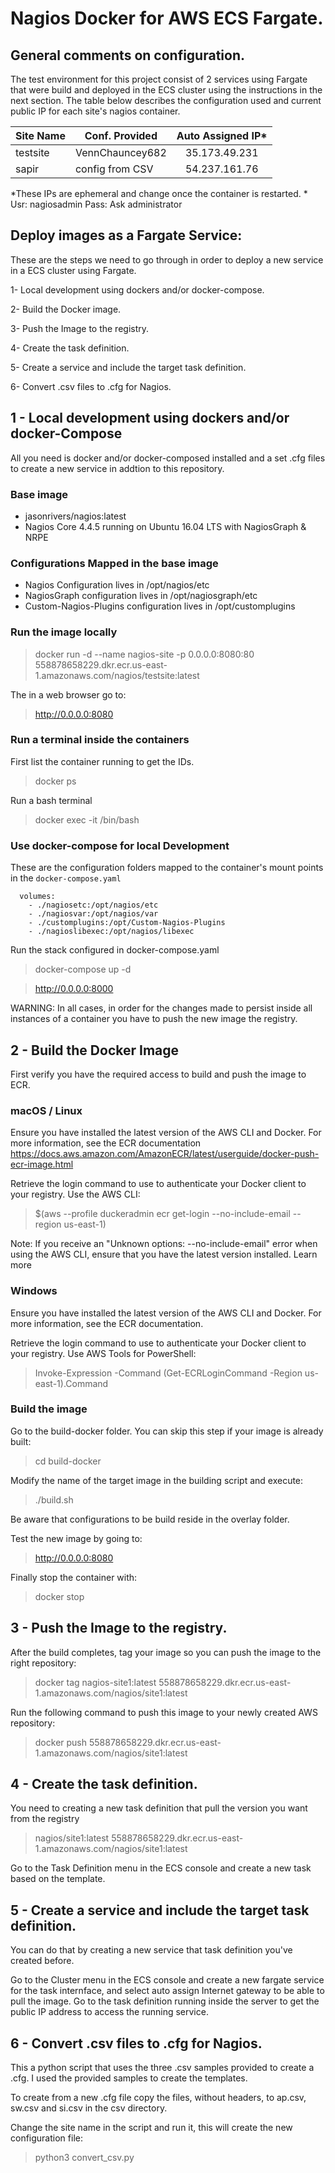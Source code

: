 # Nagios Docker for AWS ECS Fargate.

## General comments on configuration.

The test environment for this project consist of 2 services using Fargate that were build and deployed in the ECS cluster using the instructions in the next section. The table below describes the configuration used and current public IP for each site's nagios container.

| Site Name | Conf. Provided   | Auto Assigned IP* |
|-----------|------------------|:----------------:|
| testsite  | VennChauncey682  | 35.173.49.231 |
| sapir     | config from CSV  | 54.237.161.76 |

\*These IPs are ephemeral and change once the container is restarted.
\* Usr: nagiosadmin Pass: Ask administrator

## Deploy images as a Fargate Service:

These are the steps we need to go through in order to deploy a new service in a ECS cluster using Fargate.

1- Local development using dockers and/or docker-compose.

2- Build the Docker image.

3- Push the Image to the registry.

4- Create the task definition.

5- Create a service and include the target task definition.

6- Convert .csv files to .cfg for Nagios.

## 1 - Local development using dockers and/or docker-Compose

All you need is docker and/or docker-composed installed and a set .cfg files to create a new service in addtion to this repository.


### Base image

- jasonrivers/nagios:latest
- Nagios Core 4.4.5 running on Ubuntu 16.04 LTS with NagiosGraph & NRPE


### Configurations Mapped in the base image

- Nagios Configuration lives in /opt/nagios/etc
- NagiosGraph configuration lives in /opt/nagiosgraph/etc
- Custom-Nagios-Plugins configuration lives in /opt/customplugins



### Run the image locally


> docker run -d --name nagios-site -p 0.0.0.0:8080:80 558878658229.dkr.ecr.us-east-1.amazonaws.com/nagios/testsite:latest

The in a web browser go to:

> http://0.0.0.0:8080

### Run a terminal inside the containers

First list the container running to get the IDs.

> docker ps

Run a bash terminal

> docker exec -it <CONTAINER-ID> /bin/bash



### Use docker-compose for local Development

These are the configuration folders mapped to the container's mount points in the `docker-compose.yaml`


```
  volumes:
    - ./nagiosetc:/opt/nagios/etc
    - ./nagiosvar:/opt/nagios/var
    - ./customplugins:/opt/Custom-Nagios-Plugins
    - ./nagioslibexec:/opt/nagios/libexec

```

Run the stack configured in docker-compose.yaml

> docker-compose up -d

> http://0.0.0.0:8000


WARNING: In all cases, in order for the changes made to persist inside all instances of a container you have to push the new image the registry.


## 2 - Build the Docker Image

First verify you have the required access to build and push the image to ECR.

### macOS / Linux

Ensure you have installed the latest version of the AWS CLI and Docker. For more information, see the ECR documentation https://docs.aws.amazon.com/AmazonECR/latest/userguide/docker-push-ecr-image.html

  Retrieve the login command to use to authenticate your Docker client to your registry.
  Use the AWS CLI:

> $(aws --profile duckeradmin ecr get-login --no-include-email --region us-east-1)

Note: If you receive an "Unknown options: --no-include-email" error when using the AWS CLI, ensure that you have the latest version installed. Learn more


### Windows

Ensure you have installed the latest version of the AWS CLI and Docker. For more information, see the ECR documentation.

Retrieve the login command to use to authenticate your Docker client to your registry.
Use AWS Tools for PowerShell:

> Invoke-Expression -Command (Get-ECRLoginCommand -Region us-east-1).Command

### Build the image

Go to the build-docker folder. You can skip this step if your image is already built:

> cd build-docker

Modify the name of the target image in the building script and execute:

> ./build.sh

Be aware that configurations to be build reside in the overlay folder.  

Test the new image by going to:

> http://0.0.0.0:8080

Finally stop the container with:

> docker stop <CONTAINER-ID>

## 3 - Push the Image to the registry.

After the build completes, tag your image so you can push the image to the right repository:

> docker tag nagios-site1:latest 558878658229.dkr.ecr.us-east-1.amazonaws.com/nagios/site1:latest

Run the following command to push this image to your newly created AWS repository:

> docker push 558878658229.dkr.ecr.us-east-1.amazonaws.com/nagios/site1:latest


## 4 - Create the task definition.

You need to creating a new task definition that pull the version you want from the registry

> nagios/site1:latest 558878658229.dkr.ecr.us-east-1.amazonaws.com/nagios/site1:latest

Go to the Task Definition menu in the ECS console and create a new task based on the template.


## 5 - Create a service and include the target task definition.

You can do that by creating a new service that task definition you've created before.

Go to the Cluster menu in the ECS console and create a new fargate service for the task internface, and select auto assign Internet gateway to be able to pull the image. Go to the task definition running inside the server to get the public IP address to access the running service.

## 6 - Convert .csv files to .cfg for Nagios.

This a python script that uses the three .csv samples provided to create a .cfg. I used the provided samples to create the templates.

To create from a new .cfg file copy the files, without headers, to ap.csv, sw.csv and si.csv in the csv directory.

Change the site name in the script and run it, this will create the new configuration file:

>  python3 convert_csv.py

